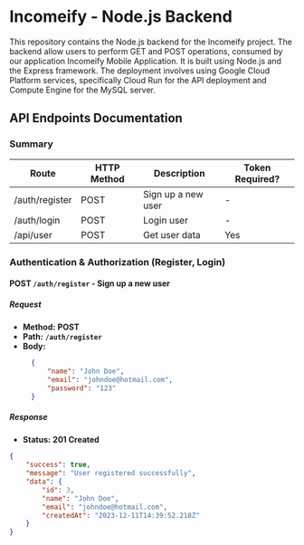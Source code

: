# Incomeify - Node.js Backend
This repository contains the Node.js backend for the Incomeify project. The backend allow users to perform GET and POST operations, consumed by our application Incomeify Mobile Application. It is built using Node.js and the Express framework. The deployment involves using Google Cloud Platform services, specifically Cloud Run for the API deployment and Compute Engine for the MySQL server.

## API Endpoints Documentation
### Summary

| Route                | HTTP Method | Description                                   | Token Required? |
|----------------------|-------------|-----------------------------------------------|-----------------|
| /auth/register       | POST        | Sign up a new user                            | -               |
| /auth/login          | POST        | Login user                                    | -               |
| /api/user            | POST        | Get user data                                 | Yes             |

### Authentication & Authorization (Register, Login)
#### POST `/auth/register` - Sign up a new user
##### Request
- **Method:** **POST**
- **Path:** **`/auth/register`**
- **Body:** 
  ```json
    {
        "name": "John Doe",
        "email": "johndoe@hotmail.com",
        "password": "123"
    }
  ```
##### Response
- **Status:** **201 Created**
```json
{
    "success": true,
    "message": "User registered successfully",
    "data": {
        "id": 3,
        "name": "John Doe",
        "email": "johndoe@hotmail.com",
        "createdAt": "2023-12-11T14:39:52.218Z"
    }
}
```

